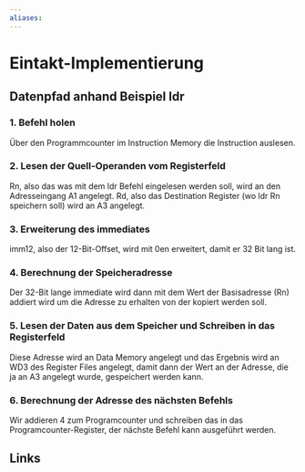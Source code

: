 ```yaml
---
aliases: 
---
```

# Eintakt-Implementierung 
## Datenpfad anhand Beispiel ldr
### 1. Befehl holen
Über den Programmcounter im Instruction Memory die Instruction auslesen.
### 2. Lesen der Quell-Operanden vom Registerfeld
Rn, also das was mit dem ldr Befehl eingelesen werden soll, wird an den Adresseingang A1 angelegt.
Rd, also  das Destination Register (wo ldr Rn speichern soll) wird an A3 angelegt.
### 3. Erweiterung des immediates
imm12, also der 12-Bit-Offset, wird mit 0en erweitert, damit er 32 Bit lang ist.
### 4. Berechnung der Speicheradresse
Der 32-Bit lange immediate wird dann mit dem Wert der Basisadresse (Rn) addiert wird um die Adresse zu erhalten von der kopiert werden soll. 
### 5. Lesen der Daten aus dem Speicher und Schreiben in das Registerfeld
Diese Adresse wird an Data Memory angelegt und das Ergebnis wird an WD3 des Register Files angelegt, damit dann der Wert an der Adresse, die ja an A3 angelegt wurde, gespeichert werden kann.
### 6. Berechnung der Adresse des nächsten Befehls
Wir addieren 4 zum Programcounter und schreiben das in das Programcounter-Register, der nächste Befehl kann ausgeführt werden.
## Links